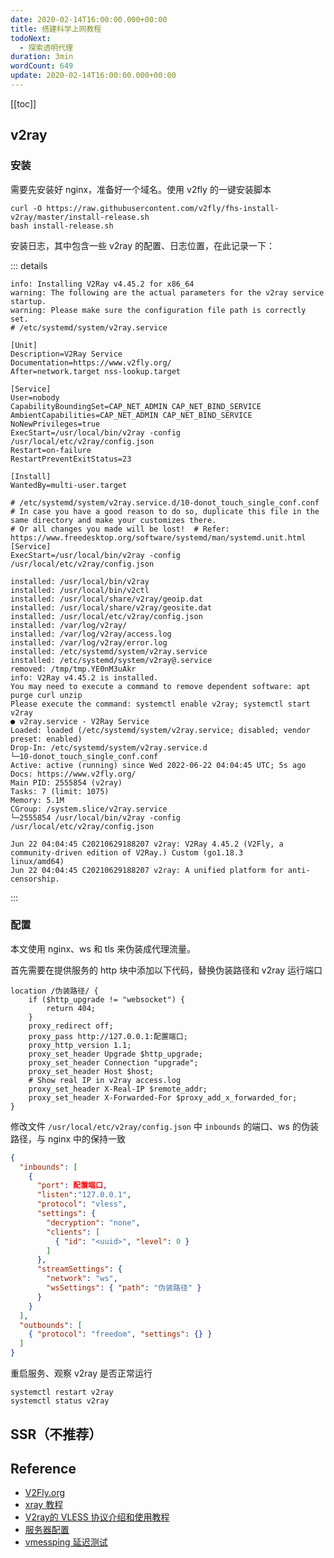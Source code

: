 ```yaml
---
date: 2020-02-14T16:00:00.000+00:00
title: 搭建科学上网教程
todoNext:
  - 探索透明代理
duration: 3min
wordCount: 649
update: 2020-02-14T16:00:00.000+00:00
---
```


[[toc]]

## v2ray

### 安装

需要先安装好 nginx，准备好一个域名。使用 v2fly 的一键安装脚本

```shell
curl -O https://raw.githubusercontent.com/v2fly/fhs-install-v2ray/master/install-release.sh
bash install-release.sh
```

安装日志，其中包含一些 v2ray 的配置、日志位置，在此记录一下：

::: details

```shell
info: Installing V2Ray v4.45.2 for x86_64
warning: The following are the actual parameters for the v2ray service startup.
warning: Please make sure the configuration file path is correctly set.
# /etc/systemd/system/v2ray.service

[Unit]
Description=V2Ray Service
Documentation=https://www.v2fly.org/
After=network.target nss-lookup.target

[Service]
User=nobody
CapabilityBoundingSet=CAP_NET_ADMIN CAP_NET_BIND_SERVICE
AmbientCapabilities=CAP_NET_ADMIN CAP_NET_BIND_SERVICE
NoNewPrivileges=true
ExecStart=/usr/local/bin/v2ray -config /usr/local/etc/v2ray/config.json
Restart=on-failure
RestartPreventExitStatus=23

[Install]
WantedBy=multi-user.target

# /etc/systemd/system/v2ray.service.d/10-donot_touch_single_conf.conf
# In case you have a good reason to do so, duplicate this file in the same directory and make your customizes there.
# Or all changes you made will be lost!  # Refer: https://www.freedesktop.org/software/systemd/man/systemd.unit.html
[Service]
ExecStart=/usr/local/bin/v2ray -config /usr/local/etc/v2ray/config.json

installed: /usr/local/bin/v2ray
installed: /usr/local/bin/v2ctl
installed: /usr/local/share/v2ray/geoip.dat
installed: /usr/local/share/v2ray/geosite.dat
installed: /usr/local/etc/v2ray/config.json
installed: /var/log/v2ray/
installed: /var/log/v2ray/access.log
installed: /var/log/v2ray/error.log
installed: /etc/systemd/system/v2ray.service
installed: /etc/systemd/system/v2ray@.service
removed: /tmp/tmp.YE0nM3uAkr
info: V2Ray v4.45.2 is installed.
You may need to execute a command to remove dependent software: apt purge curl unzip
Please execute the command: systemctl enable v2ray; systemctl start v2ray
● v2ray.service - V2Ray Service
Loaded: loaded (/etc/systemd/system/v2ray.service; disabled; vendor preset: enabled)
Drop-In: /etc/systemd/system/v2ray.service.d
└─10-donot_touch_single_conf.conf
Active: active (running) since Wed 2022-06-22 04:04:45 UTC; 5s ago
Docs: https://www.v2fly.org/
Main PID: 2555854 (v2ray)
Tasks: 7 (limit: 1075)
Memory: 5.1M
CGroup: /system.slice/v2ray.service
└─2555854 /usr/local/bin/v2ray -config /usr/local/etc/v2ray/config.json

Jun 22 04:04:45 C20210629188207 v2ray: V2Ray 4.45.2 (V2Fly, a community-driven edition of V2Ray.) Custom (go1.18.3
linux/amd64)
Jun 22 04:04:45 C20210629188207 v2ray: A unified platform for anti-censorship.
```

:::

### 配置

本文使用 nginx、ws 和 tls 来伪装成代理流量。

首先需要在提供服务的 http 块中添加以下代码，替换伪装路径和 v2ray 运行端口

```shell {1,6}
location /伪装路径/ {
    if ($http_upgrade != "websocket") {
        return 404;
    }
    proxy_redirect off;
    proxy_pass http://127.0.0.1:配置端口;
    proxy_http_version 1.1;
    proxy_set_header Upgrade $http_upgrade;
    proxy_set_header Connection "upgrade";
    proxy_set_header Host $host;
    # Show real IP in v2ray access.log
    proxy_set_header X-Real-IP $remote_addr;
    proxy_set_header X-Forwarded-For $proxy_add_x_forwarded_for;
}
```

修改文件 `/usr/local/etc/v2ray/config.json` 中 `inbounds` 的端口、ws 的伪装路径，与 nginx 中的保持一致

```json {4,15}
{
  "inbounds": [
    {
      "port": 配置端口,
      "listen":"127.0.0.1",
      "protocol": "vless",
      "settings": {
        "decryption": "none",
        "clients": [
          { "id": "<uuid>", "level": 0 }
        ]
      },
      "streamSettings": {
        "network": "ws",
        "wsSettings": { "path": "伪装路径" }
      }
    }
  ],
  "outbounds": [
    { "protocol": "freedom", "settings": {} }
  ]
}
```

重启服务、观察 v2ray 是否正常运行

```shell
systemctl restart v2ray
systemctl status v2ray
```

## SSR（不推荐）

## Reference

- [V2Fly.org](https://www.v2fly.org/config/protocols/vless.html)
- [xray 教程](https://v2xtls.org/xray教程)
- [V2ray的 VLESS 协议介绍和使用教程](https://www.chinagfw.org/2020/11/v2rayvless.html)
- [服务器配置](https://guide.v2fly.org/advanced/wss_and_web.html#%E6%9C%8D%E5%8A%A1%E5%99%A8%E9%85%8D%E7%BD%AE)
- [vmessping 延迟测试](https://guide.v2fly.org/advanced/tls_routing_with_nginx.html#vmessping-%E5%BB%B6%E8%BF%9F%E6%B5%8B%E8%AF%95)
